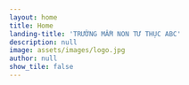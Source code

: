 ```yaml
---
layout: home
title: Home
landing-title: 'TRƯỜNG MẦM NON TƯ THỤC ABC'
description: null
image: assets/images/logo.jpg
author: null
show_tile: false
---
```


